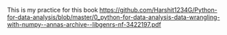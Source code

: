 This is my practice for this book https://github.com/Harshit1234G/Python-for-data-analysis/blob/master/0_python-for-data-analysis-data-wrangling-with-numpy--annas-archive--libgenrs-nf-3422197.pdf
